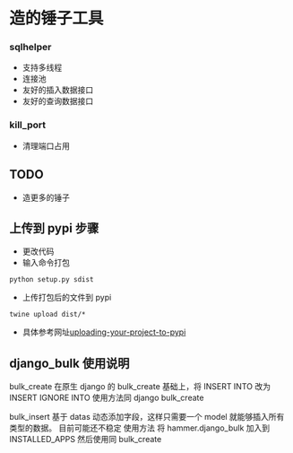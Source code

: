 # 造的锤子工具

### sqlhelper
* 支持多线程
* 连接池
* 友好的插入数据接口
* 友好的查询数据接口

### kill_port
* 清理端口占用

## TODO
* 造更多的锤子



## 上传到 pypi 步骤
* 更改代码
* 输入命令打包
```
python setup.py sdist
```
* 上传打包后的文件到 pypi
```
twine upload dist/* 
```
* 具体参考网址[uploading-your-project-to-pypi](https://packaging.python.org/tutorials/distributing-packages/#uploading-your-project-to-pypi)


## django_bulk 使用说明

bulk_create 在原生 django 的 bulk_create 基础上，将 INSERT INTO 改为 INSERT IGNORE INTO
使用方法同 django bulk_create

bulk_insert 基于 datas 动态添加字段，这样只需要一个 model 就能够插入所有类型的数据。
目前可能还不稳定
使用方法
将 hammer.django_bulk 加入到 INSTALLED_APPS 然后使用同 bulk_create